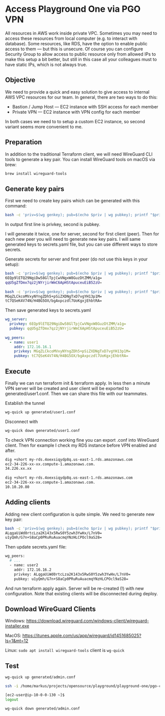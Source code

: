 # Access Playground One via PGO VPN

All resources in AWS work inside private VPC. Sometimes you may need to access these resources from local computer (e.g. to interact with database). Some resources, like RDS, have the option to enable public access to them — but this is unsecure. Of course you can configure Security Group to allow access to public resource only from allowed IPs to make this setup a bit better, but still in this case all your colleagues must to have static IPs, which is not always true.

## Objective

We need to provide a quick and easy solution to give access to internal AWS VPC resources for our team. In general, there are two ways to do this:

- Bastion / Jump Host — EC2 instance with SSH access for each member
- Private VPN — EC2 instance with VPN config for each member

In both cases we need to to setup a custom EC2 instance, so second variant seems more convenient to me.

## Preparation

In addition to the traditional Terraform client, we will need WireGuard CLI tools to generate a key pair. You can install WireGuard tools on macOS via brew:

```sh
brew install wireguard-tools
```

## Generate key pairs

First we need to create key pairs which can be generated with this command:

```sh
bash -c 'priv=$(wg genkey); pub=$(echo $priv | wg pubkey); printf "$priv\n$pub\n"'
```

In output first line is privkey, second is pubkey.

I will generate it twice, one for server, second for first client (peer). Then for each new peer you will need to generate new key pairs. I will same generated keys to secrets.yaml file, but you can use different ways to store secrets.

Generate secrets for server and first peer (do not use this keys in your setup):

```sh
bash -c 'priv=$(wg genkey); pub=$(echo $priv | wg pubkey); printf "$priv\n$pub\n"'
6EQp9lETQ29NgiDw58GlTpjCwVNgxW8GuzDtZMM/a1g=
qqU5gZfDmx7qz2jNYrjirWmC6ApHStApuceuEiB52zU=
 
bash -c 'priv=$(wg genkey); pub=$(echo $priv | wg pubkey); printf "$priv\n$pub\n"'
MGqZLCkcoMVxyNYngZDh5+pSiZXDNgTxD7vgYH13p1M=
tC7QSeK4V74N/H4BG5OX/bgAxpczdl7UoKgxjEhbtRA=
```

Then save generated keys to secrets.yaml

```yaml
wg_server:
  privkey: 6EQp9lETQ29NgiDw58GlTpjCwVNgxW8GuzDtZMM/a1g=
  pubkey: qqU5gZfDmx7qz2jNYrjirWmC6ApHStApuceuEiB52zU=
 
wg_peers:
  - name: user1
    addr: 172.16.16.1
    privkey: MGqZLCkcoMVxyNYngZDh5+pSiZXDNgTxD7vgYH13p1M=
    pubkey: tC7QSeK4V74N/H4BG5OX/bgAxpczdl7UoKgxjEhbtRA=
```

## Execute

Finally we can run terraform init & terraform apply. In less then a minute VPN server will be created and user client will be exported to generated/user1.conf. Then we can share this file with our teammates.

Establish the tunnel

```sh
wg-quick up generated/user1.conf
```

Disconnect with

```sh
wg-quick down generated/user1.conf
```

To check VPN connection working fine you can export .conf into WireGuard client. Then for example I check my RDS instance before VPN enabled and after.

```sh
dig +short my-rds.4oexsiqydp8q.us-east-1.rds.amazonaws.com
ec2-34-226-xx-xx.compute-1.amazonaws.com.
34.226.xx.xx
 
dig +short my-rds.4oexsiqydp8q.us-east-1.rds.amazonaws.com
ec2-34-226-xx-xx.compute-1.amazonaws.com.
10.10.20.80
```

## Adding clients

Adding new client configuration is quite simple. We need to generate new key pair:

```sh
bash -c 'priv=$(wg genkey); pub=$(echo $priv | wg pubkey); printf "$priv\n$pub\n"'
ALqgaUiWd0rtcLza2K143x5RwS0Y5zwh3YwHx/L7nV0=
u1yQmh/G7n+S8aCp0PRuRuAuacmqYNzHLCPOcl9aS28=
```

Then update secrets.yaml file:

```sh
wg_peers:
  # ...
  - name: user2
    addr: 172.16.16.2
    privkey: ALqgaUiWd0rtcLza2K143x5RwS0Y5zwh3YwHx/L7nV0=
    pubkey: u1yQmh/G7n+S8aCp0PRuRuAuacmqYNzHLCPOcl9aS28=
```

And run terraform apply again. Server will be re-created (!) with new configuration. Note that existing clients will be disconnected during deploy.

## Download WireGuard Clients

Windows: <https://download.wireguard.com/windows-client/wireguard-installer.exe>

MacOS: <https://itunes.apple.com/us/app/wireguard/id1451685025?ls=1&mt=12>

Linux: `sudo apt install wireguard-tools` client is `wg-quick`

## Test

```sh
wg-quick up generated/admin.conf

ssh -i /home/markus/projects/opensource/playground/playground-one/pgo-cs-key-pair-d7jj6sjb.pem -o StrictHostKeyChecking=no ec2-user@10.0.0.130

[ec2-user@ip-10-0-0-130 ~]$ 
logout

wg-quick down generated/admin.conf
```
